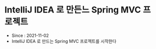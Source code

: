 # IntelliJ IDEA 로 만든느 Spring MVC 프로젝트

* Since : 2021-11-02
* IntelliJ IDEA 로 만드는 Spring MVC 프로젝트를 시작한다
